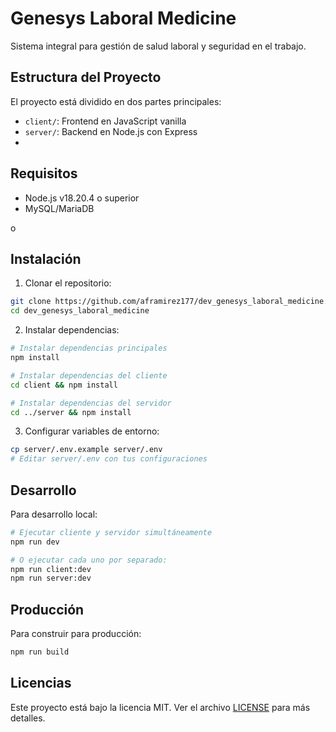 # Genesys Laboral Medicine

Sistema integral para gestión de salud laboral y seguridad en el trabajo.

## Estructura del Proyecto

El proyecto está dividido en dos partes principales:

- `client/`: Frontend en JavaScript vanilla
- `server/`: Backend en Node.js con Express
-
## Requisitos

- Node.js v18.20.4 o superior
- MySQL/MariaDB

o

## Instalación

1. Clonar el repositorio:
```bash
git clone https://github.com/aframirez177/dev_genesys_laboral_medicine.git
cd dev_genesys_laboral_medicine
```

2. Instalar dependencias:
```bash
# Instalar dependencias principales
npm install

# Instalar dependencias del cliente
cd client && npm install

# Instalar dependencias del servidor
cd ../server && npm install
```

3. Configurar variables de entorno:
```bash
cp server/.env.example server/.env
# Editar server/.env con tus configuraciones
```

## Desarrollo

Para desarrollo local:
```bash
# Ejecutar cliente y servidor simultáneamente
npm run dev

# O ejecutar cada uno por separado:
npm run client:dev
npm run server:dev
```

## Producción

Para construir para producción:
```bash
npm run build
```

## Licencias

Este proyecto está bajo la licencia MIT. Ver el archivo [LICENSE](LICENSE) para más detalles.